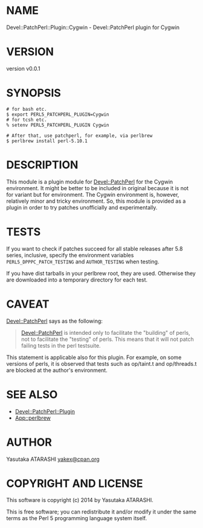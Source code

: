 # NAME

Devel::PatchPerl::Plugin::Cygwin - Devel::PatchPerl plugin for Cygwin

# VERSION

version v0.0.1

# SYNOPSIS

    # for bash etc.
    $ export PERL5_PATCHPERL_PLUGIN=Cygwin
    # for tcsh etc.
    % setenv PERL5_PATCHPERL_PLUGIN Cygwin

    # After that, use patchperl, for example, via perlbrew
    $ perlbrew install perl-5.10.1

# DESCRIPTION

This module is a plugin module for [Devel::PatchPerl](https://metacpan.org/pod/Devel::PatchPerl) for the Cygwin environment.
It might be better to be included in original because it is not for variant but for environment.
The Cygwin environment is, however, relatively minor and tricky environment.
So, this module is provided as a plugin in order to try patches unofficially and experimentally.

# TESTS

If you want to check if patches succeed for all stable releases after 5.8 series, inclusive,
specify the environment variables `PERL5_DPPPC_PATCH_TESTING` and `AUTHOR_TESTING` when testing.

If you have dist tarballs in your perlbrew root, they are used. Otherwise they are downloaded into a temporary directory for each test.

# CAVEAT

[Devel::PatchPerl](https://metacpan.org/pod/Devel::PatchPerl) says as the following:

> [Devel::PatchPerl](https://metacpan.org/pod/Devel::PatchPerl) is intended only to facilitate the "building" of
> perls, not to facilitate the "testing" of perls. This means that it
> will not patch failing tests in the perl testsuite.

This statement is applicable also for this plugin.
For example, on some versions of perls, it is observed that tests such as op/taint.t and op/threads.t are blocked at the author's environment.

# SEE ALSO

- [Devel::PatchPerl::Plugin](https://metacpan.org/pod/Devel::PatchPerl::Plugin)
- [App::perlbrew](https://metacpan.org/pod/App::perlbrew)

# AUTHOR

Yasutaka ATARASHI <yakex@cpan.org>

# COPYRIGHT AND LICENSE

This software is copyright (c) 2014 by Yasutaka ATARASHI.

This is free software; you can redistribute it and/or modify it under
the same terms as the Perl 5 programming language system itself.
